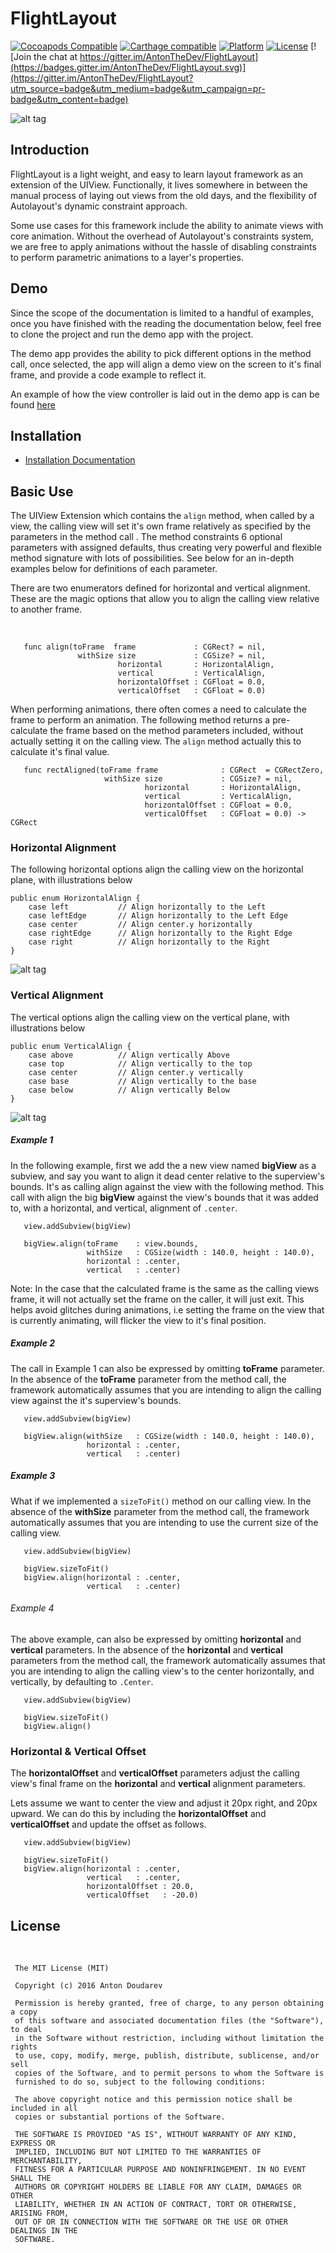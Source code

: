 # FlightLayout

[![Cocoapods Compatible](https://img.shields.io/badge/pod-v0.8.1-blue.svg)]()
[![Carthage compatible](https://img.shields.io/badge/Carthage-compatible-4BC51D.svg?style=flat)]()
[![Platform](https://img.shields.io/badge/platform-ios%20%7C%20tvos-lightgrey.svg)]()
[![License](https://img.shields.io/badge/license-MIT-343434.svg)]()
[![Join the chat at https://gitter.im/AntonTheDev/FlightLayout](https://badges.gitter.im/AntonTheDev/FlightLayout.svg)](https://gitter.im/AntonTheDev/FlightLayout?utm_source=badge&utm_medium=badge&utm_campaign=pr-badge&utm_content=badge)

![alt tag](/Documentation/FlightLayout.png?raw=true)
## Introduction

FlightLayout is a light weight, and easy to learn layout framework as an extension of the UIView. Functionally, it lives somewhere in between the manual process of laying out views from the old days, and the flexibility of Autolayout's dynamic constraint approach.

Some use cases for this framework include the ability to animate views with core animation. Without the overhead of Autolayout's constraints system, we are free to apply animations without the hassle of disabling constraints to perform parametric animations to a layer's properties.

## Demo

Since the scope of the documentation is limited to a handful of examples, once you have finished with the reading the documentation below, feel free to clone the project and run the demo app with the project.

The demo app provides the ability to pick different options in the method call, once selected, the app will align a demo view on the screen to it's final frame, and provide a code example to reflect it.

An example of how the view controller is laid out in the demo app is can be found [here](/Documentation/demo.md)

## Installation

* [Installation Documentation](/Documentation/installation.md)

## Basic Use

The UIView Extension which contains the `align` method, when called by a view, the calling view will set it's own frame relatively as specified by the parameters in the method call . The method constraints 6 optional parameters with assigned defaults, thus creating very powerful and flexible method signature with lots of possibilities. See below for an in-depth examples below for definitions of each parameter.

There are two enumerators defined for horizontal and vertical alignment. These are the magic options that allow you to align the calling view relative to another frame.

<br>


```   
   func align(toFrame  frame             : CGRect? = nil,
               withSize size             : CGSize? = nil,        
                        horizontal       : HorizontalAlign,  
                        vertical         : VerticalAlign,
                        horizontalOffset : CGFloat = 0.0,
                        verticalOffset   : CGFloat = 0.0)
```

When performing animations, there often comes a need to calculate the frame to perform an animation. The following method returns a pre-calculate the frame based on the method parameters included, without actually setting it on the calling view. The `align` method actually this to calculate it's final value.


```
   func rectAligned(toFrame frame              : CGRect  = CGRectZero,
                     withSize size             : CGSize? = nil,
                              horizontal       : HorizontalAlign,
                              vertical         : VerticalAlign,
                              horizontalOffset : CGFloat = 0.0,
                              verticalOffset   : CGFloat = 0.0) -> CGRect

```

### Horizontal Alignment

The following horizontal options align the calling view on the horizontal plane, with illustrations below

```
public enum HorizontalAlign {
    case left           // Align horizontally to the Left
    case leftEdge       // Align horizontally to the Left Edge
    case center         // Align center.y horizontally
    case rightEdge      // Align horizontally to the Right Edge
    case right          // Align horizontally to the Right
}

```

![alt tag](/Documentation/HorizontalAlignment.png?raw=true)

### Vertical Alignment

The vertical options align the calling view on the vertical plane, with illustrations below


```
public enum VerticalAlign {
    case above          // Align vertically Above
    case top            // Align vertically to the top
    case center         // Align center.y vertically
    case base           // Align vertically to the base
    case below          // Align vertically Below
}

```

![alt tag](/Documentation/VerticalAlignment.png?raw=true)


##### Example 1

In the following example, first we add the a new view named **bigView** as a subview, and say you want to align it dead center relative to the superview's bounds. It's as calling align against the view with the following method. This call with align the big **bigView** against the view's bounds that it was added to, with a horizontal, and vertical, alignment of ``.center``.


```
   view.addSubview(bigView)

   bigView.align(toFrame    : view.bounds,     
   			     withSize   : CGSize(width : 140.0, height : 140.0),        
                 horizontal : .center,  
                 vertical   : .center)
```

Note: In the case that the calculated frame is the same as the calling views frame, it will not actually set the frame on the caller, it will just exit. This helps avoid glitches during animations, i.e  setting the frame on the view that is currently animating, will flicker the view to it's final position.

##### Example 2

The call in Example 1 can also be expressed by omitting **toFrame** parameter. In the absence of the **toFrame** parameter from the method call, the framework automatically assumes that you are intending to align the calling view against the it's superview's bounds.

```
   view.addSubview(bigView)

   bigView.align(withSize   : CGSize(width : 140.0, height : 140.0),        
                 horizontal : .center,  
                 vertical   : .center)
```

##### Example 3

What if we implemented a ``sizeToFit()`` method on our calling view.  In the absence of the **withSize** parameter from the method call, the framework automatically assumes that you are intending to use the current size of the calling view.

```
   view.addSubview(bigView)

   bigView.sizeToFit()
   bigView.align(horizontal : .center,  
                 vertical   : .center)
```

###### Example 4

The above example, can also be expressed by omitting **horizontal** and **vertical** parameters. In the absence of the **horizontal** and **vertical** parameters from the method call, the framework automatically assumes that you are intending to align the calling view's to the center horizontally, and vertically, by defaulting to ``.Center``.


```
   view.addSubview(bigView)

   bigView.sizeToFit()
   bigView.align()

```

### Horizontal & Vertical Offset

The **horizontalOffset** and **verticalOffset** parameters adjust the calling view's final frame on the **horizontal** and **vertical** alignment parameters.

Lets assume we want to center the view and adjust it 20px right, and 20px upward. We can do this by including the **horizontalOffset** and **verticalOffset** and update the offset as follows.


```
   view.addSubview(bigView)

   bigView.sizeToFit()
   bigView.align(horizontal : .center,  
                 vertical   : .center,
                 horizontalOffset : 20.0,
                 verticalOffset   : -20.0)
```

## License
<br>

     The MIT License (MIT)  

     Copyright (c) 2016 Anton Doudarev  

     Permission is hereby granted, free of charge, to any person obtaining a copy
     of this software and associated documentation files (the "Software"), to deal
     in the Software without restriction, including without limitation the rights
     to use, copy, modify, merge, publish, distribute, sublicense, and/or sell
     copies of the Software, and to permit persons to whom the Software is
     furnished to do so, subject to the following conditions:  

     The above copyright notice and this permission notice shall be included in all
     copies or substantial portions of the Software.  

     THE SOFTWARE IS PROVIDED "AS IS", WITHOUT WARRANTY OF ANY KIND, EXPRESS OR
     IMPLIED, INCLUDING BUT NOT LIMITED TO THE WARRANTIES OF MERCHANTABILITY,
     FITNESS FOR A PARTICULAR PURPOSE AND NONINFRINGEMENT. IN NO EVENT SHALL THE
     AUTHORS OR COPYRIGHT HOLDERS BE LIABLE FOR ANY CLAIM, DAMAGES OR OTHER
     LIABILITY, WHETHER IN AN ACTION OF CONTRACT, TORT OR OTHERWISE, ARISING FROM,
     OUT OF OR IN CONNECTION WITH THE SOFTWARE OR THE USE OR OTHER DEALINGS IN THE
     SOFTWARE.  
